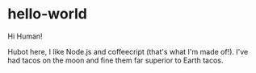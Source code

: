 # hello-world

Hi Human!

Hubot here, I like Node.js and coffeecript (that's what I'm made of!).
I've had tacos on the moon and fine them far superior to Earth tacos.

